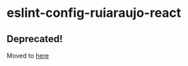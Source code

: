 # eslint-config-ruiaraujo-react

## Deprecated!
Moved to [here](https://github.com/RekStack/config/tree/main)
